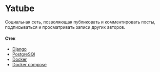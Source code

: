 # Yatube
Социальная сеть, позволяющая публиковать и комментировать посты, подписываться и просматривать записи других авторов.

#### Стек
* [Django](https://www.djangoproject.com/) 
* [PostgreSQl](https://www.postgresql.org/)
* [Docker](https://www.docker.com/)
* [Docker compose](https://docs.docker.com/compose/)

